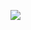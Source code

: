 [![](https://github.com/VUnit/tdd-intro/workflows/VUnit%20Tests/badge.svg)](https://github.com/VUnit/tdd-intro/actions)


